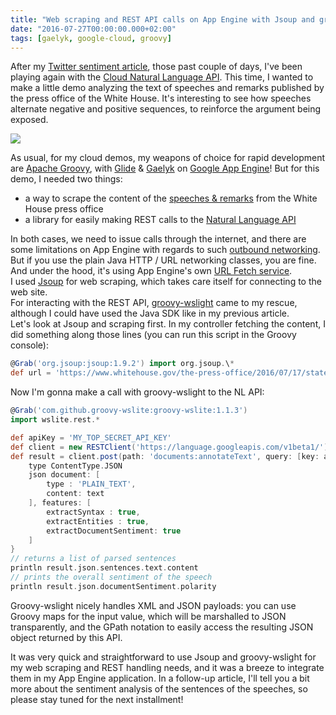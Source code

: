 ```yaml
---
title: "Web scraping and REST API calls on App Engine with Jsoup and groovy-wslite"
date: "2016-07-27T00:00:00.000+02:00"
tags: [gaelyk, google-cloud, groovy]
---
```


After my [Twitter sentiment article](http://glaforge.appspot.com/article/sentiment-analysis-on-tweets), those past couple of days, I've been playing again with the [Cloud Natural Language API](https://cloud.google.com/natural-language/docs/). This time, I wanted to make a little demo analyzing the text of speeches and remarks published by the press office of the White House. It's interesting to see how speeches alternate negative and positive sequences, to reinforce the argument being exposed.  

![](/img/misc/whitehouse-speeches-630.png)  

As usual, for my cloud demos, my weapons of choice for rapid development are [Apache Groovy](http://www.groovy-lang.org/), with [Glide](http://glide-gae.appspot.com/) & [Gaelyk](http://gaelyk.appspot.com/) on [Google App Engine](https://cloud.google.com/appengine/)! But for this demo, I needed two things:

*   a way to scrape the content of the [speeches & remarks](https://www.whitehouse.gov/briefing-room/speeches-and-remarks) from the White House press office
*   a library for easily making REST calls to the [Natural Language API](https://cloud.google.com/natural-language/docs/)

In both cases, we need to issue calls through the internet, and there are some limitations on App Engine with regards to such [outbound networking](https://cloud.google.com/appengine/docs/java/outbound-requests). But if you use the plain Java HTTP / URL networking classes, you are fine. And under the hood, it's using App Engine's own [URL Fetch service](https://cloud.google.com/appengine/docs/java/issue-requests).  
I used [Jsoup](https://jsoup.org/) for web scraping, which takes care itself for connecting to the web site.  
For interacting with the REST API, [groovy-wslight](https://github.com/jwagenleitner/groovy-wslite) came to my rescue, although I could have used the Java SDK like in my previous article.  
Let's look at Jsoup and scraping first. In my controller fetching the content, I did something along those lines (you can run this script in the Groovy console):

```groovy
@Grab('org.jsoup:jsoup:1.9.2') import org.jsoup.\*   
def url = 'https://www.whitehouse.gov/the-press-office/2016/07/17/statement-president-shootings-baton-rouge-louisiana' def doc = Jsoup.connect(url) .userAgent('Mozilla/5.0 (Windows NT 6.1) AppleWebKit/537.36 (KHTML, like Gecko) Chrome/41.0.2228.0') .get() println doc.select('.forall-body .field-item p').collect { it.text() }.join('\\n\\n')
```

Now I'm gonna make a call with groovy-wslight to the NL API:

```groovy
@Grab('com.github.groovy-wslite:groovy-wslite:1.1.3')  
import wslite.rest.*   

def apiKey = 'MY_TOP_SECRET_API_KEY'   
def client = new RESTClient('https://language.googleapis.com/v1beta1/')  
def result = client.post(path: 'documents:annotateText', query: [key: apiKey]) {  
    type ContentType.JSON  
    json document: [  
        type : 'PLAIN_TEXT',  
        content: text  
    ], features: [  
        extractSyntax : true,  
        extractEntities : true,  
        extractDocumentSentiment: true  
    ]  
}  
// returns a list of parsed sentences  
println result.json.sentences.text.content  
// prints the overall sentiment of the speech  
println result.json.documentSentiment.polarity
```
  
Groovy-wslight nicely handles XML and JSON payloads: you can use Groovy maps for the input value, which will be marshalled to JSON transparently, and the GPath notation to easily access the resulting JSON object returned by this API.  

It was very quick and straightforward to use Jsoup and groovy-wslight for my web scraping and REST handling needs, and it was a breeze to integrate them in my App Engine application. In a follow-up article, I'll tell you a bit more about the sentiment analysis of the sentences of the speeches, so please stay tuned for the next installment!